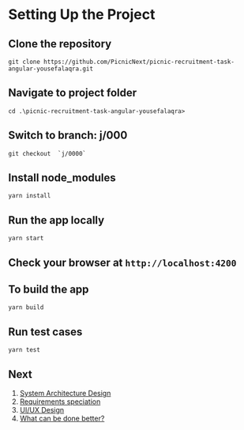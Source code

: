 # Setting Up the Project

## Clone the repository

```
git clone https://github.com/PicnicNext/picnic-recruitment-task-angular-yousefalaqra.git
```

## Navigate to project folder

```
cd .\picnic-recruitment-task-angular-yousefalaqra>
```

## Switch to branch: **j/000**

```
git checkout  `j/0000`
```

## Install node_modules

```
yarn install
```

## Run the app locally

```
yarn start
```

## Check your browser at `http://localhost:4200`

## To build the app

```
yarn build
```

## Run test cases

```
yarn test
```


## Next
1. [System Architecture Design](/docs/architecture.md)
2. [Requirements speciation](/docs/srs.md) 
3. [UI/UX Design](/docs/interface.md)
4. [What can be done better?](/docs/improvements.md)
